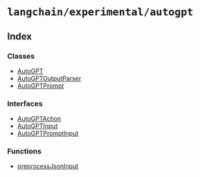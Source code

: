 `langchain/experimental/autogpt`
================================

Index[​](#index "Direct link to Index")
---------------------------------------

### Classes[​](#classes "Direct link to Classes")

*   [AutoGPT](/docs/api/experimental_autogpt/classes/AutoGPT)
*   [AutoGPTOutputParser](/docs/api/experimental_autogpt/classes/AutoGPTOutputParser)
*   [AutoGPTPrompt](/docs/api/experimental_autogpt/classes/AutoGPTPrompt)

### Interfaces[​](#interfaces "Direct link to Interfaces")

*   [AutoGPTAction](/docs/api/experimental_autogpt/interfaces/AutoGPTAction)
*   [AutoGPTInput](/docs/api/experimental_autogpt/interfaces/AutoGPTInput)
*   [AutoGPTPromptInput](/docs/api/experimental_autogpt/interfaces/AutoGPTPromptInput)

### Functions[​](#functions "Direct link to Functions")

*   [preprocessJsonInput](/docs/api/experimental_autogpt/functions/preprocessJsonInput)